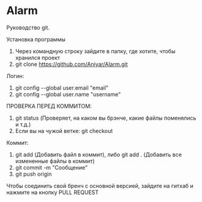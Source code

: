 # Alarm

Руководство git.

Установка программы
1) Через командную строку зайдите в папку, где хотите, чтобы хранился проект
2) git clone https://github.com/Aniyar/Alarm.git

Логин:
1) git config --global user.email "email"
2) git config --global user.name "username"

ПРОВЕРКА ПЕРЕД КОММИТОМ:
1) git status (Проверяет, на каком вы брэнче, какие файлы поменялись и т.д.)
2) Если вы на чужой ветке: git checkout <branchname>
  
Коммит:
1) git add <filename> (Добавить файл в коммит), либо git add . (Добавить все измененные файлы в коммит)
2) git commit -m "Сообщение"
3) git push origin <branch>
  
Чтобы соединить свой бренч с основной версией, зайдите на гитхаб и нажмите на кнопку PULL REQUEST

